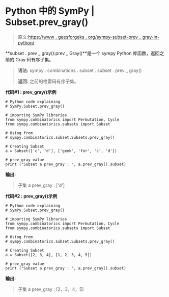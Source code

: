 # Python 中的 SymPy | Subset.prev_gray()

> 原文:[https://www . geesforgeks . org/sympy-subset-prev _ gray-in-python/](https://www.geeksforgeeks.org/sympy-subset-prev_gray-in-python/)

**subset . prev _ gray():prev _ Gray()**是一个 sympy Python 库函数，返回之前的 Gray 码有序子集。

> **语法:**
> sympy . combinations . subset . subset . prev _ gray()
> 
> **返回:**
> 之前的格雷码有序子集。

**代码#1 : prev_gray()示例**

```
# Python code explaining
# SymPy.Subset.prev_gray()

# importing SymPy libraries
from sympy.combinatorics import Permutation, Cycle
from sympy.combinatorics.subsets import Subset

# Using from 
# sympy.combinatorics.subset.Subsets.prev_gray()

# Creating Subset
a = Subset(['c', 'd'], ['geek', 'for', 'c', 'd'])

# prev_gray value
print ("Subset a prev_gray : ", a.prev_gray().subset)
```

**输出:**

> 子集 a prev_gray : ['d']

**代码#2 : prev_gray()示例**

```
# Python code explaining
# SymPy.Subset.prev_gray()

# importing SymPy libraries
from sympy.combinatorics import Permutation, Cycle
from sympy.combinatorics.subsets import Subset

# Using from 
# sympy.combinatorics.subset.Subsets.prev_gray()

# Creating Subset
a = Subset([2, 3, 4], [1, 2, 3, 4, 5])

# prev_gray value
print ("Subset a prev_gray : ", a.prev_gray().subset)
```

**输出:**

> 子集 a prev_gray : [2，3，4，5]